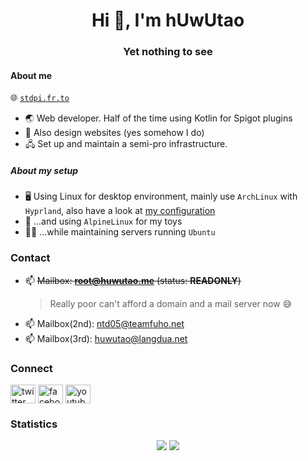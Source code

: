 <h1 align=center>Hi 👋, I'm hUwUtao</h1>
<h3 align=center>Yet nothing to see</h3>

#### About me

🌐 [`stdpi.fr.to`](https://stdpi.fr.to)

- 🌏 Web developer. Half of the time using Kotlin for Spigot plugins
- 📐 Also design websites (yes somehow I do)
- 🖧 Set up and maintain a semi-pro infrastructure.

##### About my setup

- 🖥️ Using Linux for desktop environment, mainly use `ArchLinux` with `Hyprland`, also have a look at [my configuration](https://github.com/hUwUtao/hyprdot)
- 🤖 ...and using `AlpineLinux` for my toys
- 👨‍💻 ...while maintaining servers running `Ubuntu`

### Contact

- 📫 ~~Mailbox: **root@huwutao.me** (status: **READONLY**)~~
  > Really poor can't afford a domain and a mail server now 😅
- 📫 Mailbox(2nd): ntd05@teamfuho.net
- 📫 Mailbox(3rd): huwutao@langdua.net

### Connect
<a href=https://twitter.com/hutawd target=blank><img align=center alt=twitter height=30 src=https://raw.githubusercontent.com/rahuldkjain/github-profile-readme-generator/master/src/images/icons/Social/twitter.svg width=40></a>
<a href=https://fb.com/huwutao target=blank><img align=center alt=facebook height=30 src=https://raw.githubusercontent.com/rahuldkjain/github-profile-readme-generator/master/src/images/icons/Social/facebook.svg width=40></a>
<a href=https://www.youtube.com/c/stdpi target=blank><img align=center alt=youtube height=30 src=https://raw.githubusercontent.com/rahuldkjain/github-profile-readme-generator/master/src/images/icons/Social/youtube.svg width=40></a>
<!--<a href=https://discord.gg/B7uujb8s99 target=blank><img align=center alt=discord height=30 src=https://raw.githubusercontent.com/rahuldkjain/github-profile-readme-generator/master/src/images/icons/Social/discord.svg width=40></a>-->

### Statistics
<div align="center">
  <picture>
  <source media="(prefers-color-scheme: dark)" srcset="https://github-readme-stats.vercel.app/api?username=hUwUtao&theme=transparent&hide_border=true&show_icons=true&include_all_commits=true&count_private=true" align="top">
  <img src="https://github-readme-stats.vercel.app/api?username=hUwUtao&theme=default&hide_border=true&show_icons=true&include_all_commits=true&count_private=true" align="top">
</picture>
<picture>
   <source media="(prefers-color-scheme: dark)" srcset="https://github-readme-stats.vercel.app/api/top-langs?layout=donut-vertical&langs_count=10&theme=transparent&hide_border=true&count_private=true&username=hUwUtao&size_weight=0.2&count_weight=0.8">
   <img src="https://github-readme-stats.vercel.app/api/top-langs?layout=donut-vertical&langs_count=10&theme=default&hide_border=true&count_private=true&username=hUwUtao&size_weight=0.2&count_weight=0.8">
</picture>
</div>
